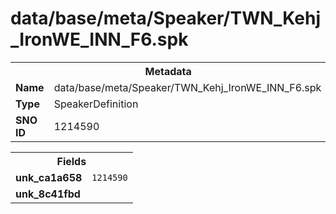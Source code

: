 <h1>data/base/meta/Speaker/TWN_Kehj_IronWE_INN_F6.spk</h1><table><tr><th colspan="100%">Metadata</th></tr><tr><td><b>Name</b></td><td>data/base/meta/Speaker/TWN_Kehj_IronWE_INN_F6.spk</td></tr><tr><td><b>Type</b></td><td>SpeakerDefinition</td></tr><tr><td><b>SNO ID</b></td><td>1214590</td></tr></table>

<table><tr><th colspan="100%">Fields</th></tr><tr><td><b>unk_ca1a658</b></td><td><code>1214590</code></td></tr><tr><td><b>unk_8c41fbd</b></td><td></td></tr></table>

